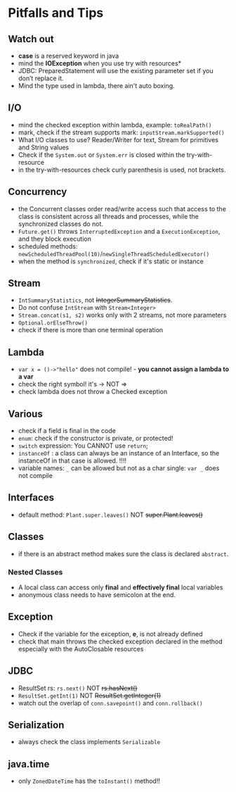 # Pitfalls and Tips
## Watch out
- **case** is a reserved keyword in java
- mind the **IOException** when you use try with resources*
- JDBC: PreparedStatement will use the existing parameter set if you don’t replace it.
- Mind the type used in lambda, there ain't auto boxing. 

## I/O
- mind the checked exception within lambda, example: `toRealPath()`
- mark, check if the stream supports mark: `inputStream.markSupported()`
- What I/O classes to use? Reader/Writer for text, Stream for primitives and String values
- Check if the `System.out` or `System.err` is closed within the try-with-resource
- in the try-with-resources check curly parenthesis is used, not brackets.

## Concurrency
- the Concurrent classes order read/write access such that access to the class is consistent 
across all threads and processes, while the synchronized classes do not. 
- `Future.get()` throws  `InterruptedException` and a  `ExecutionException`, and they block execution 
- scheduled methods: `newScheduledThreadPool(10)`/`newSingleThreadScheduledExecutor()`
- when the method is `synchronized`, check if it's static or instance

## Stream
-  `IntSummaryStatistics`, not ~~IntegerSummaryStatistics~~. 
- Do not confuse `IntStream` with `Stream<Integer>`
- `Stream.concat(s1, s2)` works only with 2 streams, not more parameters
- `Optional.orElseThrow()`
- check if there is more than one terminal operation

## Lambda
- `var x = ()->"hello"` does not compile! - **you cannot assign a lambda to a var**
- check the right symbol! it's -> NOT =>
- check lambda does not throw a Checked exception

## Various
- check if a field is final in the code
- `enum`: check if the constructor is private, or protected!
- `switch` expression: You CANNOT use `return`;
- `instanceOf` : a class can always be an instance of an Interface, so the instanceOf in that case is allowed. !!!!
- variable names: `_` can be allowed but not as a char single: `var _` does not compile

## Interfaces
- default method: `Plant.super.leaves()` NOT ~~super.Plant.leaves()~~
## Classes
- if there is an abstract method  makes sure the class is declared `abstract`.
### Nested Classes
- A local class can access only **final** and **effectively final** local variables
- anonymous class needs to have semicolon at the end.
## Exception
- Check if the variable for the exception, **e**, is not already defined
- check that main throws the checked exception declared in the method
especially with the AutoClosable resources

## JDBC
- ResultSet rs: `rs.next()` NOT ~~rs.hasNext()~~
- `ResultSet.getInt(1)` NOT ~~ResultSet.getInteger(1)~~
- watch out the overlap of `conn.savepoint()` and `conn.rollback()`

## Serialization
- always check the class implements `Serializable`
## java.time
- only `ZonedDateTime` has the `toInstant()` method!!